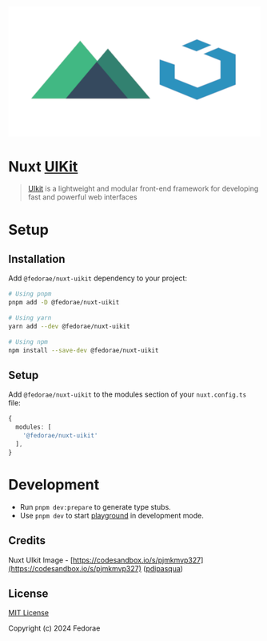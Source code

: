 [![nuxt-uikit](docs/public/cover.png)](https://fedorae-com.github.io/nuxt-uikit)

# Nuxt [UIKit](https://github.com/uikit/uikit)

> [UIkit](https://github.com/uikit/uikit) is a lightweight and modular front-end framework for developing fast and powerful web interfaces


# Setup

## Installation
Add `@fedorae/nuxt-uikit` dependency to your project:

```bash
# Using pnpm
pnpm add -D @fedorae/nuxt-uikit
```
```bash
# Using yarn
yarn add --dev @fedorae/nuxt-uikit
```
```bash
# Using npm
npm install --save-dev @fedorae/nuxt-uikit
```

## Setup
Add `@fedorae/nuxt-uikit` to the modules section of your `nuxt.config.ts` file:

```ts
{
  modules: [
    '@fedorae/nuxt-uikit'
  ],
}

```
# Development

- Run `pnpm dev:prepare` to generate type stubs.
- Use `pnpm dev` to start [playground](./playground) in development mode.

## Credits
Nuxt UIkit Image - [https://codesandbox.io/s/pjmkmvp327](https://codesandbox.io/s/pjmkmvp327) ([pdipasqua](https://codesandbox.io/u/pdipasqua))

## License

[MIT License](./LICENSE)

Copyright (c) 2024 Fedorae